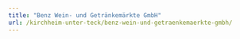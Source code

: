 ```yaml
---
title: "Benz Wein- und Getränkemärkte GmbH"
url: /kirchheim-unter-teck/benz-wein-und-getraenkemaerkte-gmbh/
---
```

